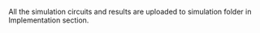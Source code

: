 

All the simulation circuits and results are uploaded to simulation folder in Implementation section.